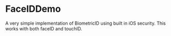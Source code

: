 # FaceIDDemo
A very simple implementation of BiometricID using built in iOS security.
This works with both faceID and touchID.
